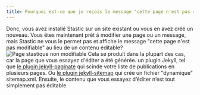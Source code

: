 ```yaml
---
title: Pourquoi est-ce que je reçois le message "cette page n'est pas modifiable"?
---
```

Donc, vous avez installé Stastic sur un site existant ou vous en avez créé un nouveau. Vous êtes maintenant prêt à modifier une page ou un message, mais Stastic ne vous le permet pas et affiche le message "cette page n'est pas modifiable" au lieu de un contenu éditable? ![Page stastique non modifiable](https://www.stastic.net//assets/2019-08-04-924319.png) Cela se produit dans la plupart des cas, car la page que vous essayez d'éditer a été générée. un plugin Jekyll, tel que [le plugin jekyll-paginate](https://jekyllrb.com/docs/pagination/) qui scinde votre liste de publications en plusieurs pages. Ou [le plugin jekyll-sitemap](https://github.com/jekyll/jekyll-sitemap) qui crée un fichier "dynamique" sitemap.xml. Ensuite, le contenu que vous essayez d’éditer n’est tout simplement pas éditable.

